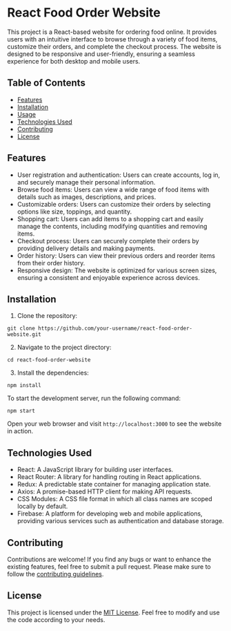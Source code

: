 # React Food Order Website

This project is a React-based website for ordering food online. It provides users with an intuitive interface to browse through a variety of food items, customize their orders, and complete the checkout process. The website is designed to be responsive and user-friendly, ensuring a seamless experience for both desktop and mobile users.


## Table of Contents
- [Features](#features)
- [Installation](#installation)
- [Usage](#usage)
- [Technologies Used](#technologies-used)
- [Contributing](#contributing)
- [License](#license)

## Features

- User registration and authentication: Users can create accounts, log in, and securely manage their personal information.
- Browse food items: Users can view a wide range of food items with details such as images, descriptions, and prices.
- Customizable orders: Users can customize their orders by selecting options like size, toppings, and quantity.
- Shopping cart: Users can add items to a shopping cart and easily manage the contents, including modifying quantities and removing items.
- Checkout process: Users can securely complete their orders by providing delivery details and making payments.
- Order history: Users can view their previous orders and reorder items from their order history.
- Responsive design: The website is optimized for various screen sizes, ensuring a consistent and enjoyable experience across devices.

## Installation

1. Clone the repository:

```shell
git clone https://github.com/your-username/react-food-order-website.git
```

2. Navigate to the project directory:
```shell
cd react-food-order-website
```

3. Install the dependencies:
```shell
npm install
```

To start the development server, run the following command:
```shell
npm start
```


Open your web browser and visit `http://localhost:3000` to see the website in action.

## Technologies Used

- React: A JavaScript library for building user interfaces.
- React Router: A library for handling routing in React applications.
- Redux: A predictable state container for managing application state.
- Axios: A promise-based HTTP client for making API requests.
- CSS Modules: A CSS file format in which all class names are scoped locally by default.
- Firebase: A platform for developing web and mobile applications, providing various services such as authentication and database storage.

## Contributing

Contributions are welcome! If you find any bugs or want to enhance the existing features, feel free to submit a pull request. Please make sure to follow the [contributing guidelines](CONTRIBUTING.md).

## License

This project is licensed under the [MIT License](LICENSE). Feel free to modify and use the code according to your needs.

